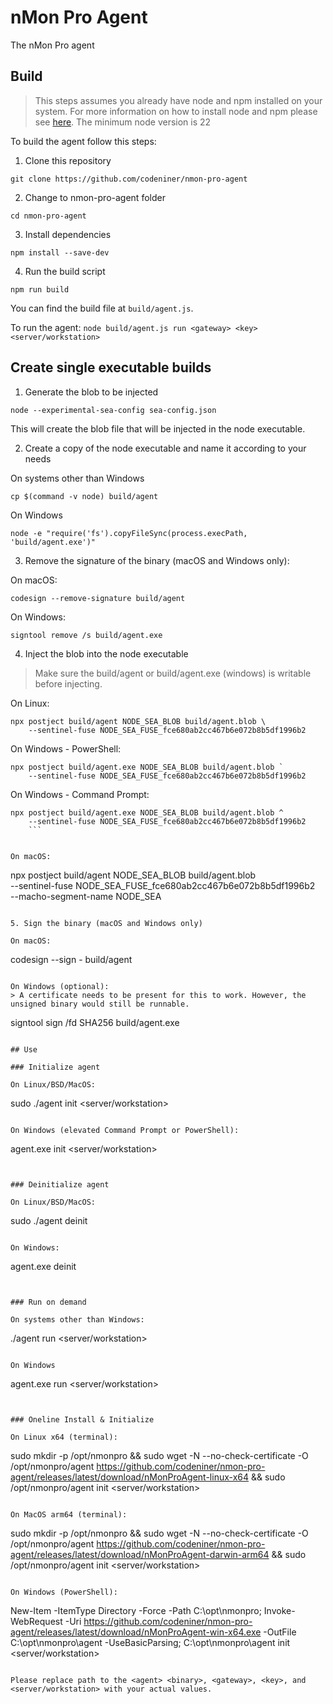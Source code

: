 # nMon Pro Agent
The nMon Pro agent

## Build

> This steps assumes you already have node and npm installed on your system. For more information on how to install node and npm please see [here](https://docs.npmjs.com/downloading-and-installing-node-js-and-npm).
> The minimum node version is 22

To build the agent follow this steps:  

1. Clone this repository

```
git clone https://github.com/codeniner/nmon-pro-agent
```

2. Change to nmon-pro-agent folder

```
cd nmon-pro-agent
```


3. Install dependencies

```
npm install --save-dev
```

4. Run the build script

```
npm run build
``` 

You can find the build file at `build/agent.js`.  

To run the agent: `node build/agent.js run <gateway> <key> <server/workstation>`


## Create single executable builds

1. Generate the blob to be injected

```
node --experimental-sea-config sea-config.json
```

This will create the blob file that will be injected in the node executable.


2. Create a copy of the node executable and name it according to your needs

On systems other than Windows  
```
cp $(command -v node) build/agent
```

On Windows  
```
node -e "require('fs').copyFileSync(process.execPath, 'build/agent.exe')"
```


3. Remove the signature of the binary (macOS and Windows only):

On macOS:  
```
codesign --remove-signature build/agent
```

On Windows:  
```
signtool remove /s build/agent.exe
```


4. Inject the blob into the node executable

 > Make sure the build/agent or build/agent.exe (windows) is writable before injecting.

On Linux:  
```
npx postject build/agent NODE_SEA_BLOB build/agent.blob \
    --sentinel-fuse NODE_SEA_FUSE_fce680ab2cc467b6e072b8b5df1996b2
```


On Windows - PowerShell:  
```
npx postject build/agent.exe NODE_SEA_BLOB build/agent.blob `
    --sentinel-fuse NODE_SEA_FUSE_fce680ab2cc467b6e072b8b5df1996b2
```


On Windows - Command Prompt:  
```
npx postject build/agent.exe NODE_SEA_BLOB build/agent.blob ^
    --sentinel-fuse NODE_SEA_FUSE_fce680ab2cc467b6e072b8b5df1996b2
    ```


On macOS:  
```
npx postject build/agent NODE_SEA_BLOB build/agent.blob \
    --sentinel-fuse NODE_SEA_FUSE_fce680ab2cc467b6e072b8b5df1996b2 \
    --macho-segment-name NODE_SEA
```

5. Sign the binary (macOS and Windows only)

On macOS:  
```
codesign --sign - build/agent
```

On Windows (optional):  
> A certificate needs to be present for this to work. However, the unsigned binary would still be runnable.  

```
signtool sign /fd SHA256 build/agent.exe
```

## Use

### Initialize agent

On Linux/BSD/MacOS:  
```
sudo ./agent init <gateway> <key> <server/workstation>
```

On Windows (elevated Command Prompt or PowerShell):  
```
agent.exe init <gateway> <key> <server/workstation>
```


### Deinitialize agent

On Linux/BSD/MacOS:  
```
sudo ./agent deinit
```

On Windows:  
```
agent.exe deinit
```


### Run on demand

On systems other than Windows:  
```
./agent run <gateway> <key> <server/workstation>
```

On Windows  
```
agent.exe run <gateway> <key> <server/workstation>
```


### Oneline Install & Initialize

On Linux x64 (terminal):  
```
sudo mkdir -p /opt/nmonpro && sudo wget -N --no-check-certificate -O /opt/nmonpro/agent https://github.com/codeniner/nmon-pro-agent/releases/latest/download/nMonProAgent-linux-x64 && sudo /opt/nmonpro/agent init <gateway> <key> <server/workstation>
```

On MacOS arm64 (terminal):  
```
sudo mkdir -p /opt/nmonpro && sudo wget -N --no-check-certificate -O /opt/nmonpro/agent https://github.com/codeniner/nmon-pro-agent/releases/latest/download/nMonProAgent-darwin-arm64 && sudo /opt/nmonpro/agent init <gateway> <key> <server/workstation>
```

On Windows (PowerShell):  
```
New-Item -ItemType Directory -Force -Path C:\opt\nmonpro; Invoke-WebRequest -Uri https://github.com/codeniner/nmon-pro-agent/releases/latest/download/nMonProAgent-win-x64.exe -OutFile C:\opt\nmonpro\agent -UseBasicParsing; C:\opt\nmonpro\agent init <gateway> <key> <server/workstation>
```

Please replace path to the <agent> <binary>, <gateway>, <key>, and <server/workstation> with your actual values.


